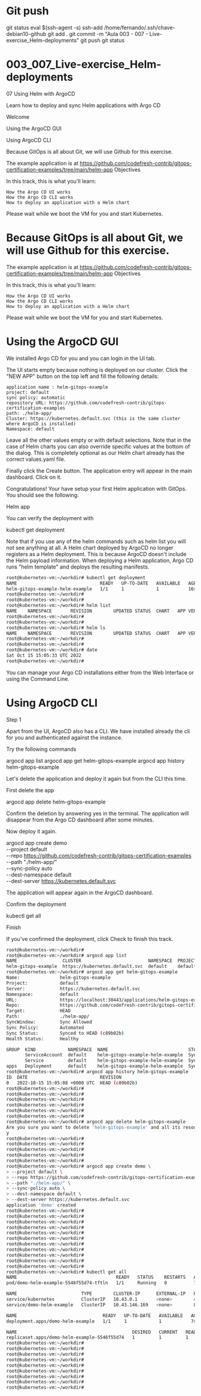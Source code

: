 


# ################################################################################################################################################################
# ################################################################################################################################################################
# ################################################################################################################################################################
# Git push

git status
eval $(ssh-agent -s)
ssh-add /home/fernando/.ssh/chave-debian10-github
git add .
git commit -m "Aula 003 - 007 - Live-exercise_Helm-deployments"
git push
git status


# ################################################################################################################################################################
# ################################################################################################################################################################
# ################################################################################################################################################################
#  003_007_Live-exercise_Helm-deployments

07 Using Helm with ArgoCD

Learn how to deploy and sync Helm applications with Argo CD

Welcome

Using the ArgoCD GUI

Using ArgoCD CLI











Because GitOps is all about Git, we will use Github for this exercise.

The example application is at https://github.com/codefresh-contrib/gitops-certification-examples/tree/main/helm-app
Objectives

In this track, this is what you'll learn:

    How the Argo CD UI works
    How the Argo CD CLI works
    How to deploy an application with a Helm chart

Please wait while we boot the VM for you and start Kubernetes.







# Because GitOps is all about Git, we will use Github for this exercise.

The example application is at https://github.com/codefresh-contrib/gitops-certification-examples/tree/main/helm-app
Objectives

In this track, this is what you'll learn:

    How the Argo CD UI works
    How the Argo CD CLI works
    How to deploy an application with a Helm chart

Please wait while we boot the VM for you and start Kubernetes.










# Using the ArgoCD GUI

We installed Argo CD for you and you can login in the UI tab.

The UI starts empty because nothing is deployed on our cluster. Click the "NEW APP" button on the top left and fill the following details:

    application name : helm-gitops-example
    project: default
    sync policy: automatic
    repository URL: https://github.com/codefresh-contrib/gitops-certification-examples
    path: ./helm-app/
    Cluster: https://kubernetes.default.svc (this is the same cluster where ArgoCD is installed)
    Namespace: default

Leave all the other values empty or with default selections. Note that in the case of Helm charts you can also override specific values at the bottom of the dialog. This is completely optional as our Helm chart already has the correct values.yaml file.

Finally click the Create button. The application entry will appear in the main dashboard. Click on it.

Congratulations! Your have setup your first Helm application with GitOps. You should see the following:

Helm app

You can verify the deployment with

kubectl get deployment

Note that if you use any of the helm commands such as helm list you will not see anything at all. A Helm chart deployed by ArgoCD no longer registers as a Helm deployment. This is because ArgoCD doesn't include the Helm payload information. When deploying a Helm application, Argo CD runs "helm template" and deploys the resulting manifests.



~~~~bash
root@kubernetes-vm:~/workdir# kubectl get deployment
NAME                               READY   UP-TO-DATE   AVAILABLE   AGE
helm-gitops-example-helm-example   1/1     1            1           16s
root@kubernetes-vm:~/workdir# 
root@kubernetes-vm:~/workdir# 
root@kubernetes-vm:~/workdir# helm list
NAME    NAMESPACE       REVISION        UPDATED STATUS  CHART   APP VERSION
root@kubernetes-vm:~/workdir# 
root@kubernetes-vm:~/workdir# 
root@kubernetes-vm:~/workdir# helm ls
NAME    NAMESPACE       REVISION        UPDATED STATUS  CHART   APP VERSION
root@kubernetes-vm:~/workdir# 
root@kubernetes-vm:~/workdir# 
root@kubernetes-vm:~/workdir# date
Sat Oct 15 15:05:33 UTC 2022
root@kubernetes-vm:~/workdir# 
~~~~




You can manage your Argo CD installations either from the Web Interface or using the Command Line.
















# Using ArgoCD CLI
Step 1

Apart from the UI, ArgoCD also has a CLI. We have installed already the cli for you and authenticated against the instance.

Try the following commands

argocd app list
argocd app get helm-gitops-example
argocd app history helm-gitops-example

Let's delete the application and deploy it again but from the CLI this time.

First delete the app

argocd app delete helm-gitops-example

Confirm the deletion by answering yes in the terminal. The application will disappear from the Argo CD dashboard after some minutes.

Now deploy it again.

argocd app create demo \
--project default \
--repo https://github.com/codefresh-contrib/gitops-certification-examples \
--path "./helm-app/" \
--sync-policy auto \
--dest-namespace default \
--dest-server https://kubernetes.default.svc

The application will appear again in the ArgoCD dashboard.

Confirm the deployment

kubectl get all

Finish

If you've confirmed the deployment, click Check to finish this track.





~~~~bash
root@kubernetes-vm:~/workdir# 
root@kubernetes-vm:~/workdir# argocd app list
NAME                 CLUSTER                         NAMESPACE  PROJECT  STATUS  HEALTH   SYNCPOLICY  CONDITIONS  REPO                                                                PATH         TARGET
helm-gitops-example  https://kubernetes.default.svc  default    default  Synced  Healthy  Auto        <none>      https://github.com/codefresh-contrib/gitops-certification-examples  ./helm-app/  HEAD
root@kubernetes-vm:~/workdir# argocd app get helm-gitops-example
Name:               helm-gitops-example
Project:            default
Server:             https://kubernetes.default.svc
Namespace:          default
URL:                https://localhost:30443/applications/helm-gitops-example
Repo:               https://github.com/codefresh-contrib/gitops-certification-examples
Target:             HEAD
Path:               ./helm-app/
SyncWindow:         Sync Allowed
Sync Policy:        Automated
Sync Status:        Synced to HEAD (c89b02b)
Health Status:      Healthy

GROUP  KIND            NAMESPACE  NAME                              STATUS  HEALTH   HOOK  MESSAGE
       ServiceAccount  default    helm-gitops-example-helm-example  Synced                 serviceaccount/helm-gitops-example-helm-example created
       Service         default    helm-gitops-example-helm-example  Synced  Healthy        service/helm-gitops-example-helm-example created
apps   Deployment      default    helm-gitops-example-helm-example  Synced  Healthy        deployment.apps/helm-gitops-example-helm-example created
root@kubernetes-vm:~/workdir# argocd app history helm-gitops-example
ID  DATE                           REVISION
0   2022-10-15 15:05:08 +0000 UTC  HEAD (c89b02b)
root@kubernetes-vm:~/workdir# 
root@kubernetes-vm:~/workdir# 
root@kubernetes-vm:~/workdir# 
root@kubernetes-vm:~/workdir# 
root@kubernetes-vm:~/workdir# 
root@kubernetes-vm:~/workdir# 
root@kubernetes-vm:~/workdir# argocd app delete helm-gitops-example
Are you sure you want to delete 'helm-gitops-example' and all its resources? [y/n]
y
root@kubernetes-vm:~/workdir# 
root@kubernetes-vm:~/workdir# 
root@kubernetes-vm:~/workdir# 
root@kubernetes-vm:~/workdir# 
root@kubernetes-vm:~/workdir# 
root@kubernetes-vm:~/workdir# argocd app create demo \
> --project default \
> --repo https://github.com/codefresh-contrib/gitops-certification-examples \
> --path "./helm-app/" \
> --sync-policy auto \
> --dest-namespace default \
> --dest-server https://kubernetes.default.svc
application 'demo' created
root@kubernetes-vm:~/workdir# 
root@kubernetes-vm:~/workdir# 
root@kubernetes-vm:~/workdir# 
root@kubernetes-vm:~/workdir# 
root@kubernetes-vm:~/workdir# 
root@kubernetes-vm:~/workdir# 
root@kubernetes-vm:~/workdir# 
root@kubernetes-vm:~/workdir# 
root@kubernetes-vm:~/workdir# 
root@kubernetes-vm:~/workdir# 
root@kubernetes-vm:~/workdir# 
root@kubernetes-vm:~/workdir# kubectl get all
NAME                                     READY   STATUS    RESTARTS   AGE
pod/demo-helm-example-5546f55d74-tftln   1/1     Running   0          7s

NAME                        TYPE        CLUSTER-IP      EXTERNAL-IP   PORT(S)   AGE
service/kubernetes          ClusterIP   10.43.0.1       <none>        443/TCP   7m56s
service/demo-helm-example   ClusterIP   10.43.146.169   <none>        80/TCP    7s

NAME                                READY   UP-TO-DATE   AVAILABLE   AGE
deployment.apps/demo-helm-example   1/1     1            1           7s

NAME                                           DESIRED   CURRENT   READY   AGE
replicaset.apps/demo-helm-example-5546f55d74   1         1         1       7s
root@kubernetes-vm:~/workdir# 
root@kubernetes-vm:~/workdir# 
root@kubernetes-vm:~/workdir# 
root@kubernetes-vm:~/workdir# 
root@kubernetes-vm:~/workdir# 
root@kubernetes-vm:~/workdir# 
root@kubernetes-vm:~/workdir# 
root@kubernetes-vm:~/workdir# 
root@kubernetes-vm:~/workdir# 
~~~~